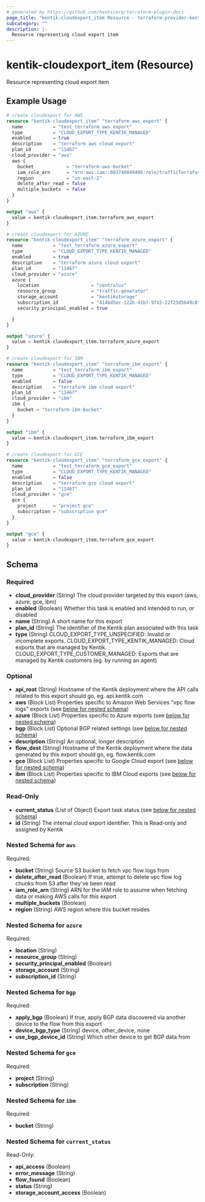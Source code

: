 ```yaml
---
# generated by https://github.com/hashicorp/terraform-plugin-docs
page_title: "kentik-cloudexport_item Resource - terraform-provider-kentik-cloudexport"
subcategory: ""
description: |-
  Resource representing cloud export item
---
```


# kentik-cloudexport_item (Resource)

Resource representing cloud export item

## Example Usage

```terraform
# create cloudexport for AWS
resource "kentik-cloudexport_item" "terraform_aws_export" {
  name           = "test_terraform_aws_export"
  type           = "CLOUD_EXPORT_TYPE_KENTIK_MANAGED"
  enabled        = true
  description    = "terraform aws cloud export"
  plan_id        = "11467"
  cloud_provider = "aws"
  aws {
    bucket            = "terraform-aws-bucket"
    iam_role_arn      = "arn:aws:iam::003740049406:role/trafficTerraformIngestRole"
    region            = "us-east-2"
    delete_after_read = false
    multiple_buckets  = false
  }
}

output "aws" {
  value = kentik-cloudexport_item.terraform_aws_export
}

# create cloudexport for AZURE
resource "kentik-cloudexport_item" "terraform_azure_export" {
  name           = "test_terraform_azure_export"
  type           = "CLOUD_EXPORT_TYPE_KENTIK_MANAGED"
  enabled        = true
  description    = "terraform azure cloud export"
  plan_id        = "11467"
  cloud_provider = "azure"
  azure {
    location                   = "centralus"
    resource_group             = "traffic-generator"
    storage_account            = "kentikstorage"
    subscription_id            = "414bd5ec-122b-41b7-9715-22f23d5b49c8"
    security_principal_enabled = true

  }
}

output "azure" {
  value = kentik-cloudexport_item.terraform_azure_export
}

# create cloudexport for IBM
resource "kentik-cloudexport_item" "terraform_ibm_export" {
  name           = "test_terraform_ibm_export"
  type           = "CLOUD_EXPORT_TYPE_KENTIK_MANAGED"
  enabled        = false
  description    = "terraform ibm cloud export"
  plan_id        = "11467"
  cloud_provider = "ibm"
  ibm {
    bucket = "terraform-ibm-bucket"
  }
}

output "ibm" {
  value = kentik-cloudexport_item.terraform_ibm_export
}

# create cloudexport for GCE
resource "kentik-cloudexport_item" "terraform_gce_export" {
  name           = "test_terraform_gce_export"
  type           = "CLOUD_EXPORT_TYPE_KENTIK_MANAGED"
  enabled        = false
  description    = "terraform gce cloud export"
  plan_id        = "11467"
  cloud_provider = "gce"
  gce {
    project      = "project gce"
    subscription = "subscription gce"
  }
}

output "gce" {
  value = kentik-cloudexport_item.terraform_gce_export
}
```

<!-- schema generated by tfplugindocs -->
## Schema

### Required

- **cloud_provider** (String) The cloud provider targeted by this export (aws, azure, gce, ibm)
- **enabled** (Boolean) Whether this task is enabled and intended to run, or disabled
- **name** (String) A short name for this export
- **plan_id** (String) The identifier of the Kentik plan associated with this task
- **type** (String) CLOUD_EXPORT_TYPE_UNSPECIFIED: Invalid or incomplete exports. CLOUD_EXPORT_TYPE_KENTIK_MANAGED: Cloud exports that are managed by Kentik. CLOUD_EXPORT_TYPE_CUSTOMER_MANAGED: Exports that are managed by Kentik customers (eg. by running an agent)

### Optional

- **api_root** (String) Hostname of the Kentik deployment where the API calls related to this export should go, eg. api.kentik.com
- **aws** (Block List) Properties specific to Amazon Web Services "vpc flow logs" exports (see [below for nested schema](#nestedblock--aws))
- **azure** (Block List) Properties specific to Azure exports (see [below for nested schema](#nestedblock--azure))
- **bgp** (Block List) Optional BGP related settings (see [below for nested schema](#nestedblock--bgp))
- **description** (String) An optional, longer description
- **flow_dest** (String) Hostname of the Kentik deployment where the data generated by this export should go, eg. flow.kentik.com
- **gce** (Block List) Properties specific to Google Cloud export (see [below for nested schema](#nestedblock--gce))
- **ibm** (Block List) Properties specific to IBM Cloud exports (see [below for nested schema](#nestedblock--ibm))

### Read-Only

- **current_status** (List of Object) Export task status (see [below for nested schema](#nestedatt--current_status))
- **id** (String) The internal cloud export identifier. This is Read-only and assigned by Kentik

<a id="nestedblock--aws"></a>
### Nested Schema for `aws`

Required:

- **bucket** (String) Source S3 bucket to fetch vpc flow logs from
- **delete_after_read** (Boolean) If true, attempt to delete vpc flow log chunks from S3 after they've been read
- **iam_role_arn** (String) ARN for the IAM role to assume when fetching data or making AWS calls for this export
- **multiple_buckets** (Boolean)
- **region** (String) AWS region where this bucket resides


<a id="nestedblock--azure"></a>
### Nested Schema for `azure`

Required:

- **location** (String)
- **resource_group** (String)
- **security_principal_enabled** (Boolean)
- **storage_account** (String)
- **subscription_id** (String)


<a id="nestedblock--bgp"></a>
### Nested Schema for `bgp`

Required:

- **apply_bgp** (Boolean) If true, apply BGP data discovered via another device to the flow from this export
- **device_bgp_type** (String) device, other_device, none
- **use_bgp_device_id** (String) Which other device to get BGP data from


<a id="nestedblock--gce"></a>
### Nested Schema for `gce`

Required:

- **project** (String)
- **subscription** (String)


<a id="nestedblock--ibm"></a>
### Nested Schema for `ibm`

Required:

- **bucket** (String)


<a id="nestedatt--current_status"></a>
### Nested Schema for `current_status`

Read-Only:

- **api_access** (Boolean)
- **error_message** (String)
- **flow_found** (Boolean)
- **status** (String)
- **storage_account_access** (Boolean)


